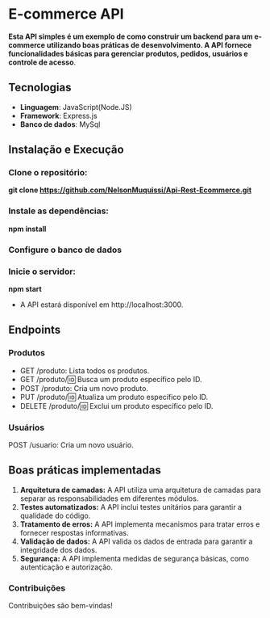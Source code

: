 # E-commerce API

  **Esta API simples é um exemplo de como construir um backend para um e-commerce utilizando boas práticas de desenvolvimento.
  A API fornece funcionalidades básicas para gerenciar produtos, pedidos, usuários e controle de acesso**.

## Tecnologias
   - **Linguagem**: JavaScript(Node.JS)
   - **Framework**: Express.js
   - **Banco de dados**: MySql

## Instalação e Execução

 ### Clone o repositório:
 
  **git clone https://github.com/NelsonMuquissi/Api-Rest-Ecommerce.git**

### Instale as dependências:

  **npm install**

### Configure o banco de dados

### Inicie o servidor:

**npm start**

  - A API estará disponível em http://localhost:3000.

## Endpoints

### Produtos

  - GET /produto: Lista todos os produtos.
  - GET /produto/:id: Busca um produto específico pelo ID.
  - POST /produto: Cria um novo produto.
  - PUT /produto/:id: Atualiza um produto específico pelo ID.
  - DELETE /produto/:id: Exclui um produto específico pelo ID.

### Usuários

POST /usuario: Cria um novo usuário.

## Boas práticas implementadas

  1. **Arquitetura de camadas:** A API utiliza uma arquitetura de camadas para separar as responsabilidades em diferentes módulos.
  2. **Testes automatizados:** A API inclui testes unitários para garantir a qualidade do código.
  3. **Tratamento de erros:** A API implementa mecanismos para tratar erros e fornecer respostas informativas.
  4. **Validação de dados:** A API valida os dados de entrada para garantir a integridade dos dados.
  5. **Segurança:** A API implementa medidas de segurança básicas, como autenticação e autorização.

### Contribuições

Contribuições são bem-vindas!

